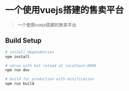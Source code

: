 # 一个使用vuejs搭建的售卖平台

> 一个使用vuejs搭建的售卖平台

## Build Setup

``` bash
# install dependencies
npm install

# serve with hot reload at localhost:8080
npm run dev

# build for production with minification
npm run build
```

